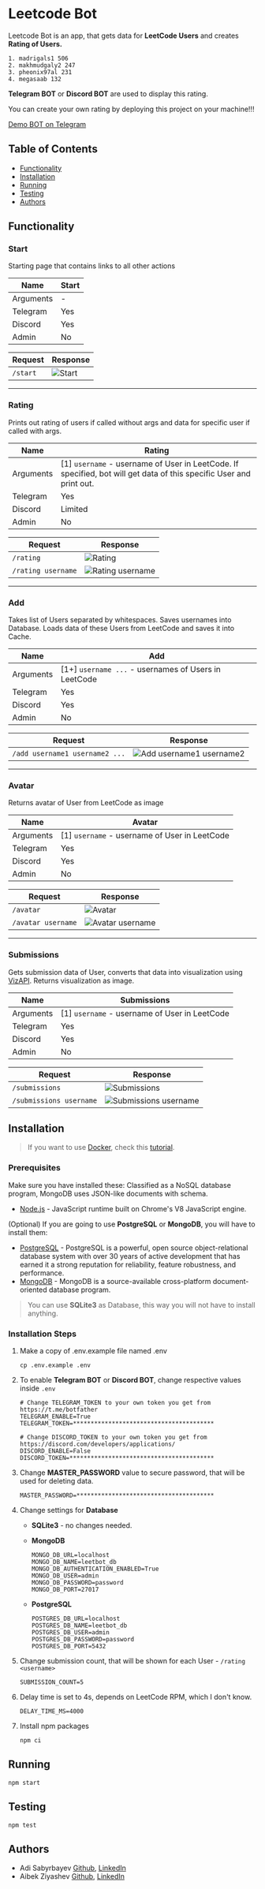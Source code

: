 # Leetcode Bot
Leetcode Bot is an app, that gets data for **LeetCode Users** and creates **Rating of Users.**

```
1. madrigals1 506
2. makhmudgaly2 247
3. pheonix97al 231
4. megasaab 132
```

**Telegram BOT** or **Discord BOT** are used to display this rating.

You can create your own rating by deploying this project on your machine!!!

[Demo BOT on Telegram](https://t.me/dalbbot)

## Table of Contents

- [Functionality](#Functionality)
- [Installation](#Installation)
- [Running](#Running)
- [Testing](#Testing)
- [Authors](#Authors)

## Functionality

### Start

Starting page that contains links to all other actions

| Name | Start |
| --- | --- |
| Arguments | - |
| Telegram | Yes |
| Discord | Yes |
| Admin | No |

| Request | Response |
| --- | --- |
| `/start` | ![Start](https://i.imgur.com/EDZk84y.png) | 

---

### Rating

Prints out rating of users if called without args and data for specific user if called with args.

| Name | Rating |
| --- | --- |
| Arguments | [1] `username` - username of User in LeetCode. If specified, bot will get data of this specific User and print out. |
| Telegram | Yes |
| Discord | Limited |
| Admin | No |

| Request | Response |
| --- | --- |
| `/rating` | ![Rating](https://i.imgur.com/56qWPO7.png) |
| `/rating username` | ![Rating username](https://i.imgur.com/mjHCA9X.png) | 

---

### Add

Takes list of Users separated by whitespaces. Saves usernames into Database. Loads data of these Users from LeetCode and saves it into Cache.

| Name | Add |
| --- | --- |
| Arguments | [1+] `username ...` - usernames of Users in LeetCode |
| Telegram | Yes |
| Discord | Yes |
| Admin | No |

| Request | Response |
| --- | --- |
| `/add username1 username2 ...` | ![Add username1 username2](https://i.imgur.com/oibWs44.png) |

---

### Avatar

Returns avatar of User from LeetCode as image

| Name | Avatar |
| --- | --- |
| Arguments | [1] `username` - username of User in LeetCode |
| Telegram | Yes |
| Discord | Yes |
| Admin | No |

| Request | Response |
| --- | --- |
| `/avatar` | ![Avatar](https://i.imgur.com/UVMvVOo.png) |
| `/avatar username` | ![Avatar username](https://i.imgur.com/spGTNmN.png) |

---

### Submissions

Gets submission data of User, converts that data into visualization using [VizAPI](https://github.com/madrigals1/vizapi). Returns visualization as image.

| Name | Submissions |
| --- | --- |
| Arguments | [1] `username` - username of User in LeetCode |
| Telegram | Yes |
| Discord | Yes |
| Admin | No |

| Request | Response |
| --- | --- |
| `/submissions` | ![Submissions](https://i.imgur.com/FHo6fta.png) |
| `/submissions username` | ![Submissions username](https://i.imgur.com/5yotx36.png) |

## Installation

> If you want to use [Docker](https://www.docker.com/), check this [tutorial](/docs/README-Docker.md).

### Prerequisites

Make sure you have installed these:
Classified as a NoSQL database program, MongoDB uses JSON-like documents with schema.
- [Node.js](https://nodejs.org/en/) - JavaScript runtime built on Chrome's V8 JavaScript engine.

(Optional) If you are going to use **PostgreSQL** or **MongoDB**, you will have to install them:
- [PostgreSQL](https://www.postgresql.org/) - PostgreSQL is a powerful, open source object-relational database system with over 30 years of active development that has earned it a strong reputation for reliability, feature robustness, and performance.
- [MongoDB](https://www.mongodb.com/) - MongoDB is a source-available cross-platform document-oriented database program.

> You can use **SQLite3** as Database, this way you will not have to install anything.

### Installation Steps

1. Make a copy of .env.example file named .env

    ```shell script
    cp .env.example .env
    ```

2. To enable **Telegram BOT** or **Discord BOT**, change respective values inside `.env`

    ```dotenv
    # Change TELEGRAM_TOKEN to your own token you get from https://t.me/botfather
    TELEGRAM_ENABLE=True
    TELEGRAM_TOKEN=****************************************

    # Change DISCORD_TOKEN to your own token you get from https://discord.com/developers/applications/
    DISCORD_ENABLE=False
    DISCORD_TOKEN=*****************************************
    ```

3. Change **MASTER_PASSWORD** value to secure password, that will be used for deleting data.

    ```dotenv
    MASTER_PASSWORD=***************************************
    ```

4. Change settings for **Database**

    - **SQLite3** - no changes needed.

    - **MongoDB**
        ```dotenv
        MONGO_DB_URL=localhost
        MONGO_DB_NAME=leetbot_db
        MONGO_DB_AUTHENTICATION_ENABLED=True
        MONGO_DB_USER=admin
        MONGO_DB_PASSWORD=password
        MONGO_DB_PORT=27017
        ```

    - **PostgreSQL**
        ```
        POSTGRES_DB_URL=localhost
        POSTGRES_DB_NAME=leetbot_db
        POSTGRES_DB_USER=admin
        POSTGRES_DB_PASSWORD=password
        POSTGRES_DB_PORT=5432
        ```

5. Change submission count, that will be shown for each User - `/rating <username>`
    ```dotenv
    SUBMISSION_COUNT=5
    ```

6. Delay time is set to 4s, depends on LeetCode RPM, which I don't know.

    ```dotenv
    DELAY_TIME_MS=4000
    ```

7. Install npm packages

    ```
    npm ci
    ```

## Running

```
npm start
```

## Testing

```
npm test
```

## Authors
- Adi Sabyrbayev [Github](https://github.com/madrigals1), [LinkedIn](https://www.linkedin.com/in/madrigals1/)
- Aibek Ziyashev [Github](https://github.com/dmndcrow), [LinkedIn](https://www.linkedin.com/in/aibek-ziyashev-11b744193/)